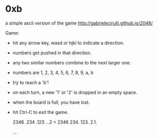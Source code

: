0xb
===

a simple ascii version of the game http://gabrielecirulli.github.io/2048/

Game:
- hit any arrow key, wasd or hjkl to indicate a direction.
- numbers get pushed in that direction.
- any two similar numbers combine to the next larger one.
- numbers are 1, 2, 3, 4, 5, 6, 7, 8, 9, a, b
- try to reach a 'b'!
- on each turn, a new '1' or '2' is dropped in an empty space.
- when the board is full, you have lost.
- hit Ctrl-C to exit the game.

  2346
  .234
  .123
  ...2
  <
  2346
  234.
  123.
  2.1.
  >
  ...

